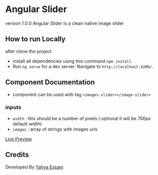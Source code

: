 # Angular Slider

version 1.0.0
Angular Slider is a clean native image slider

## How to run Locally

after clone the project
* install all dependencies using this command `npm install`.
* Run `ng serve` for a dev server. Navigate to `http://localhost:4200/`.

## Component Documentation
* component can be used with tag `<images-slider></image-slider>`


### inputs
* `width` : this should be a number of pixels ( optional it will be 700px default width)
* `images` : array of strings with images urls

[Live Preview](https://yahyaessam.github.io/Angular-Image-Slider/)
## Credits
Developed By [Yahya Essam](https://github.com/yahyaessam)



